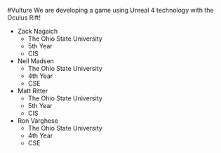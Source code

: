 #Vulture
We are developing a game using Unreal 4 technology with the Oculus Rift!


-  Zack Nagaich
    + The Ohio State University
    + 5th Year
    + CIS
- Neil Madsen
    + The Ohio State University
    + 4th Year
    + CSE
- Matt Ritter
    + The Ohio State University
    + 5th Year
    + CIS
- Ron Varghese
    + The Ohio State University
    + 4th Year
    + CSE

